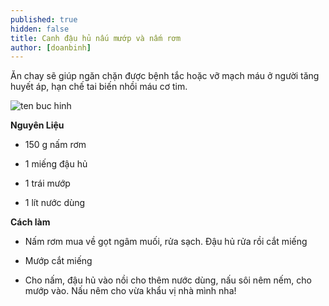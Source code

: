```yaml
---
published: true
hidden: false
title: Canh đậu hủ nấu mướp và nấm rơm
author: [doanbinh]  
---
```

Ăn chay sẽ giúp ngăn chặn được bệnh tắc hoặc vỡ mạch máu ở người tăng huyết áp, hạn chế tai biến nhồi máu cơ tim.

![ten buc hinh](https://img-global.cpcdn.com/005_recipes/1ec646006c4b5b2e/751x532cq70/canh-m%C6%B0%E1%BB%9Bp-n%E1%BA%A5m-d%E1%BA%ADu-h%E1%BB%A7-recipe-main-photo.jpg "ten buc hinh")

**Nguyên Liệu**

+ 150 g nấm rơm

+ 1 miếng đậu hủ

+ 1 trái mướp

+ 1 lít nước dùng

**Cách làm**

+ Nấm rơm mua về gọt ngâm muối, rửa sạch. Đậu hủ rửa rồi cắt miếng

+ Mướp cắt miếng

+ Cho nấm, đậu hủ vào nồi cho thêm nước dùng, nấu sôi nêm nếm, cho mướp vào. Nấu nêm cho vừa khẩu vị nhà mình nha!